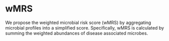 # wMRS
We propose the weighted microbial risk score (wMRS) by aggregating microbial profiles into a simplified score. Specifically, wMRS is calculated by summing the weighted abundances of disease associated microbes.
